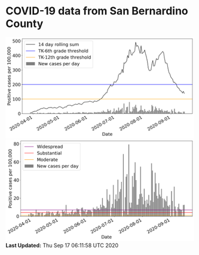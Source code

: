 # COVID-19 data from San Bernardino County
![image1](plots/graph.png)
![image2](plots/classification.png)
**Last Updated:** Thu Sep 17 06:11:58 UTC 2020